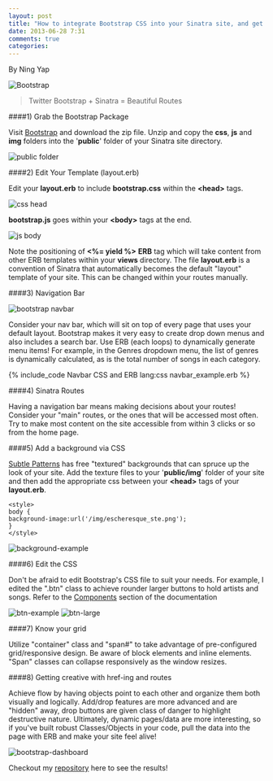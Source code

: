 ```yaml
---
layout: post
title: "How to integrate Bootstrap CSS into your Sinatra site, and get more out of your objects using ERB"
date: 2013-06-28 7:31
comments: true
categories:
---
```

By Ning Yap

![Bootstrap](http://www.ningmusic.com/img/bootstrap.jpg)

> Twitter Bootstrap + Sinatra = Beautiful Routes

####1) Grab the Bootstrap Package

Visit [Bootstrap](http://twitter.github.io/bootstrap/) and download the zip file. Unzip and copy the **css**, **js** and **img** folders into the '**public**' folder of your Sinatra site directory.

![public folder](http://www.ningmusic.com/img/public-css-js-img.png)

####2) Edit Your Template (layout.erb)

Edit your **layout.erb** to include **bootstrap.css** within the **\<head\>** tags.

![css head](http://www.ningmusic.com/img/css-head.jpg)

**bootstrap.js** goes within your **\<body\>** tags at the end.

![js body](http://www.ningmusic.com/img/js-body.jpg)

Note the positioning of **\<%= yield %\>** **ERB** tag which will take content from other ERB templates within your **views** directory. The file **layout.erb** is a convention of Sinatra that automatically becomes the default "layout" template of your site. This can be changed within your routes manually.


####3) Navigation Bar

![bootstrap navbar](http://www.ningmusic.com/img/bootstrap-navbar.png)

Consider your nav bar, which will sit on top of every page that uses your default layout. Bootstrap makes it very easy to create drop down menus and also includes a search bar. Use ERB (each loops) to dynamically generate menu items! For example, in the Genres dropdown menu, the list of genres is dynamically calculated, as is the total number of songs in each category.

{% include_code Navbar CSS and ERB lang:css navbar_example.erb %}

####4) Sinatra Routes

Having a navigation bar means making decisions about your routes! Consider your "main" routes, or the ones that will be accessed most often. Try to make most content on the site accessible from within 3 clicks or so from the home page.

####5) Add a background via CSS

[Subtle Patterns](http://subtlepatterns.com/) has free "textured" backgrounds that can spruce up the look of your site. Add the texture files to your '**public/img**' folder of your site and then add the appropriate css between your **\<head\>** tags of your **layout.erb**.

    <style>
    body {
    background-image:url('/img/escheresque_ste.png');
    }
    </style>

![background-example](http://www.ningmusic.com/img/bootstrap-background.jpg)

####6) Edit the CSS

Don't be afraid to edit Bootstrap's CSS file to suit your needs. For example, I edited the ".btn" class to achieve rounder larger buttons to hold artists and songs. Refer to the [Components](http://twitter.github.io/bootstrap/components.html) section of the documentation

![btn-example](http://www.ningmusic.com/img/btn-example.jpg)
![btn-large](http://www.ningmusic.com/img/btn-large.jpg)

####7) Know your grid

Utilize "container" class and "span#" to take advantage of pre-configured grid/responsive design. Be aware of block elements and inline elements. "Span" classes can collapse responsively as the window resizes.

####8) Getting creative with href-ing and routes

Achieve flow by having objects point to each other and organize them both visually and logically. Add/drop features are more advanced and are "hidden" away, drop buttons are given class of danger to highlight destructive nature. Ultimately, dynamic pages/data are more interesting, so if you've built robust Classes/Objects in your code, pull the data into the page with ERB and make your site feel alive!

![bootstrap-dashboard](http://www.ningmusic.com/img/bootstrap-dashboard.jpg)

Checkout my [repository](http://github.com/ningbit/playlister-sinatra) here to see the results!





